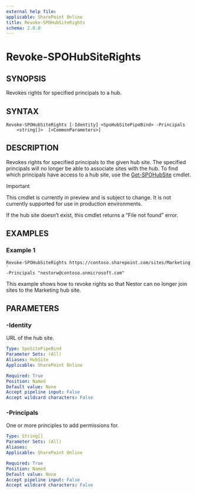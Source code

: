 ```yaml
---
external help file: 
applicable: SharePoint Online
title: Revoke-SPOHubSiteRights
schema: 2.0.0
---
```


# Revoke-SPOHubSiteRights

## SYNOPSIS
Revokes rights for specified principals to a hub.

## SYNTAX

```
Revoke-SPOHubSiteRights [-Identity] <SpoHubSitePipeBind> -Principals
    <string[]>  [<CommonParameters>]
```

## DESCRIPTION
Revokes rights for specified principals to the given hub site. The specified principals will no longer be able to associate sites with the hub. To find which principals have access to a hub site, use the [Get-SPOHubSite](Get-SPOHubSite.md) cmdlet.

> [!IMPORTANT]
> This cmdlet is currently in preview and is subject to change. It is not currently supported for use in production environments.

If the hub site doesn’t exist, this cmdlet returns a “File not found” error.

## EXAMPLES

### Example 1

```
Revoke-SPOHubSiteRights https://contoso.sharepoint.com/sites/Marketing `
-Principals "nestorw@contoso.onmicrosoft.com"
```

This example shows how to revoke rights so that Nestor can no longer join sites to the Marketing hub site.

## PARAMETERS

### -Identity

URL of the hub site.

```yaml
Type: SpoSitePipeBind
Parameter Sets: (All)
Aliases: HubSite
Applicable: SharePoint Online

Required: True
Position: Named
Default value: None
Accept pipeline input: False
Accept wildcard characters: False
```

### -Principals

One or more principles to add permissions for.

```yaml
Type: String[]
Parameter Sets: (All)
Aliases: 
Applicable: SharePoint Online

Required: True
Position: Named
Default value: None
Accept pipeline input: False
Accept wildcard characters: False
```
